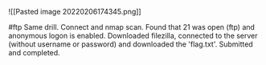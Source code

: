 ![[Pasted image 20220206174345.png]]

#ftp
Same drill. Connect and nmap scan. Found that 21 was open (ftp) and anonymous logon is enabled. Downloaded filezilla, connected to the server (without username or password) and downloaded the 'flag.txt'. Submitted and completed.